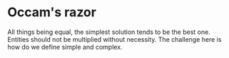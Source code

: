 # Occam's razor

All things being equal, the simplest solution tends to be the best one. Entities should not be multiplied without necessity.
The challenge here is how do we define simple and complex. 